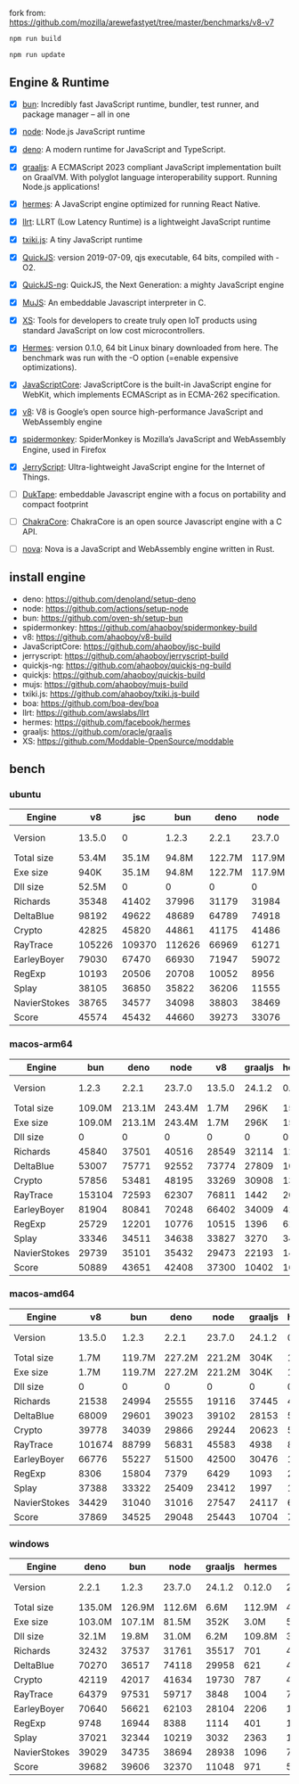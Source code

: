 fork from: https://github.com/mozilla/arewefastyet/tree/master/benchmarks/v8-v7

```bash
npm run build

npm run update
```

## Engine & Runtime

- [x] [bun](https://github.com/oven-sh/bun): Incredibly fast JavaScript runtime, bundler, test runner, and package manager – all in one
- [x] [node](https://github.com/nodejs/node): Node.js JavaScript runtime
- [x] [deno](https://github.com/denoland/deno): A modern runtime for JavaScript and TypeScript.
- [x] [graaljs](https://github.com/oracle/graaljs): A ECMAScript 2023 compliant JavaScript implementation built on GraalVM. With polyglot language interoperability support. Running Node.js applications!
- [x] [hermes](https://github.com/facebook/hermes): A JavaScript engine optimized for running React Native.
- [x] [llrt](https://github.com/awslabs/llrt): LLRT (Low Latency Runtime) is a lightweight JavaScript runtime
- [x] [txiki.js](https://github.com/saghul/txiki.js): A tiny JavaScript runtime
- [x] [QuickJS](https://bellard.org/quickjs/): version 2019-07-09, qjs executable, 64 bits, compiled with -O2.
- [x] [QuickJS-ng](https://github.com/quickjs-ng/quickjs): QuickJS, the Next Generation: a mighty JavaScript engine
- [x] [MuJS](https://github.com/ccxvii/mujs): An embeddable Javascript interpreter in C.
- [x] [XS](https://github.com/Moddable-OpenSource/moddable): Tools for developers to create truly open IoT products using standard JavaScript on low cost microcontrollers.
- [x] [Hermes](https://github.com/facebook/hermes): version 0.1.0, 64 bit Linux binary downloaded from here. The benchmark was run with the -O option (=enable expensive optimizations).
- [x] [JavaScriptCore](https://github.com/WebKit/webkit/tree/main/Source/JavaScriptCore): JavaScriptCore is the built-in JavaScript engine for WebKit, which implements ​ECMAScript as in ​ECMA-262 specification.
- [x] [v8](https://v8.dev/): V8 is Google’s open source high-performance JavaScript and WebAssembly engine
- [x] [spidermonkey](https://spidermonkey.dev/): SpiderMonkey is Mozilla’s JavaScript and WebAssembly Engine, used in Firefox
- [x] [JerryScript](https://github.com/jerryscript-project/jerryscript): Ultra-lightweight JavaScript engine for the Internet of Things.
- [ ] [DukTape](https://github.com/svaarala/duktape): embeddable Javascript engine with a focus on portability and compact footprint
- [ ] [ChakraCore](https://github.com/chakra-core/ChakraCore): ChakraCore is an open source Javascript engine with a C API.
- [ ] [nova](https://github.com/trynova/nova): Nova is a JavaScript and WebAssembly engine written in Rust.


## install engine

- deno: https://github.com/denoland/setup-deno
- node: https://github.com/actions/setup-node
- bun: https://github.com/oven-sh/setup-bun
- spidermonkey: https://github.com/ahaoboy/spidermonkey-build
- v8: https://github.com/ahaoboy/v8-build
- JavaScriptCore: https://github.com/ahaoboy/jsc-build
- jerryscript: https://github.com/ahaoboy/jerryscript-build
- quickjs-ng: https://github.com/ahaoboy/quickjs-ng-build
- quickjs: https://github.com/ahaoboy/quickjs-build
- mujs: https://github.com/ahaoboy/mujs-build
- txiki.js: https://github.com/ahaoboy/txiki.js-build
- boa: https://github.com/boa-dev/boa
- llrt: https://github.com/awslabs/llrt
- hermes: https://github.com/facebook/hermes
- graaljs: https://github.com/oracle/graaljs
- XS: https://github.com/Moddable-OpenSource/moddable


## bench

### ubuntu
| Engine | v8 | jsc | bun | deno | node | spidermonkey | graaljs | hermes | llrt | qjs | tjs | qjs(ng) | mujs | xst | boa | jerry |
| --- | --- | --- | --- | --- | --- | --- | --- | --- | --- | --- | --- | --- | --- | --- | --- | --- |
| Version | 13.5.0 | 0 | 1.2.3 | 2.2.1 | 23.7.0 | 134.0 | 24.1.2 | 0.12.0 | 0.5.1-beta | 2024-02-14 | 24.12.0 | 0.8.0 | 1.3.5 | 16.8.1 | 0.20.0 | 3.0.0 |
| Total size | 53.4M | 35.1M | 94.8M | 122.7M | 117.9M | 296.3M | 1.1M | 36.0M | 11.9M | 4.7M | 5.2M | 2.1M | 416K | 2.2M | 27.0M | 456K |
| Exe size | 940K | 35.1M | 94.8M | 122.7M | 117.9M | 296.3M | 1.1M | 36.0M | 11.9M | 4.7M | 5.2M | 2.1M | 416K | 2.2M | 27.0M | 456K |
| Dll size | 52.5M | 0 | 0 | 0 | 0 | 0 | 0 | 0 | 0 | 0 | 0 | 0 | 0 | 0 | 0 | 0 |
| Richards | 35348 | 41402 | 37996 | 31179 | 31984 | 13122 | 35503 | 1120 | 708 | 684 | 710 | 600 | 229 | 86 | 59 | 275 |
| DeltaBlue | 98192 | 49622 | 48689 | 64789 | 74918 | 12840 | 38884 | 992 | 612 | 678 | 693 | 557 | 325 | 154 | 54.3 | 282 |
| Crypto | 42825 | 45820 | 44861 | 41175 | 41486 | 17537 | 28574 | 1359 | 714 | 780 | 601 | 380 | 184 | 294 | 80 | 301 |
| RayTrace | 105226 | 109370 | 112626 | 66969 | 61271 | 27768 | 4281 | 1530 | 1196 | 948 | 1059 | 706 | 488 | 452 | 163 | 347 |
| EarleyBoyer | 79030 | 67470 | 66930 | 71947 | 59072 | 37656 | 29198 | 3343 | 1985 | 1532 | 1783 | 1220 | 510 | 302 | 192 | 0 |
| RegExp | 10193 | 20506 | 20708 | 10052 | 8956 | 8620 | 809 | 551 | 198 | 237 | 229 | 182 | 198 | 94.1 | 48.9 | 0 |
| Splay | 38105 | 36850 | 35822 | 36206 | 11555 | 22182 | 2216 | 3531 | 1728 | 1736 | 1948 | 1111 | 732 | 371 | 202 | 0 |
| NavierStokes | 38765 | 34577 | 34098 | 38803 | 38469 | 21941 | 20418 | 1799 | 1189 | 1337 | 1012 | 960 | 485 | 769 | 168 | 0 |
| Score | 45574 | 45432 | 44660 | 39273 | 33076 | 18369 | 10766 | 1510 | 860 | 856 | 842 | 618 | 353 | 248 | 104 | 0 |
### macos-arm64
| Engine | bun | deno | node | v8 | graaljs | hermes | tjs | llrt | qjs(ng) | qjs | mujs | xst | jerry |
| --- | --- | --- | --- | --- | --- | --- | --- | --- | --- | --- | --- | --- | --- |
| Version | 1.2.3 | 2.2.1 | 23.7.0 | 13.5.0 | 24.1.2 | 0.12.0 | 24.12.0 | 0.5.1-beta | 0.8.0 | 2024-02-14 | 1.3.5 | 16.8.1 | 3.0.0 |
| Total size | 109.0M | 213.1M | 243.4M | 1.7M | 296K | 15.7M | 7.2M | 20.5M | 4.1M | 2.1M | 864K | 3.3M | 1.1M |
| Exe size | 109.0M | 213.1M | 243.4M | 1.7M | 296K | 15.7M | 7.2M | 20.5M | 4.1M | 2.1M | 864K | 3.3M | 1.1M |
| Dll size | 0 | 0 | 0 | 0 | 0 | 0 | 0 | 0 | 0 | 0 | 0 | 0 | 0 |
| Richards | 45840 | 37501 | 40516 | 28549 | 32114 | 1244 | 1344 | 1173 | 1347 | 1121 | 378 | 103 | 197 |
| DeltaBlue | 53007 | 75771 | 92552 | 73774 | 27809 | 1012 | 1346 | 1196 | 1243 | 1114 | 555 | 198 | 228 |
| Crypto | 57856 | 53481 | 48195 | 33269 | 30908 | 1306 | 1093 | 983 | 1213 | 1340 | 288 | 481 | 252 |
| RayTrace | 153104 | 72593 | 62307 | 76811 | 1442 | 2076 | 2019 | 2069 | 1580 | 1262 | 877 | 647 | 317 |
| EarleyBoyer | 81904 | 80841 | 70248 | 66402 | 34009 | 4159 | 2941 | 3131 | 2595 | 2362 | 1002 | 389 | 0 |
| RegExp | 25729 | 12201 | 10776 | 10515 | 1396 | 616 | 295 | 312 | 278 | 286 | 327 | 279 | 0 |
| Splay | 33346 | 34511 | 34638 | 33827 | 3270 | 3472 | 3170 | 3134 | 2521 | 2481 | 1570 | 497 | 0 |
| NavierStokes | 29739 | 35101 | 35432 | 29473 | 22193 | 1414 | 1913 | 1653 | 2172 | 2560 | 718 | 1364 | 0 |
| Score | 50889 | 43651 | 42408 | 37300 | 10402 | 1600 | 1463 | 1396 | 1374 | 1317 | 612 | 384 | 0 |
### macos-amd64
| Engine | v8 | bun | deno | node | graaljs | hermes | llrt | tjs | qjs | qjs(ng) | xst | mujs | boa | jerry |
| --- | --- | --- | --- | --- | --- | --- | --- | --- | --- | --- | --- | --- | --- | --- |
| Version | 13.5.0 | 1.2.3 | 2.2.1 | 23.7.0 | 24.1.2 | 0.12.0 | 0.5.1-beta | 24.12.0 | 2024-02-14 | 0.8.0 | 16.8.1 | 1.3.5 | 0.20.0 | 3.0.0 |
| Total size | 1.7M | 119.7M | 227.2M | 221.2M | 304K | 15.7M | 24.1M | 7.5M | 2.3M | 4.1M | 3.3M | 888K | 50.7M | 1.1M |
| Exe size | 1.7M | 119.7M | 227.2M | 221.2M | 304K | 15.7M | 24.1M | 7.5M | 2.3M | 4.1M | 3.3M | 888K | 50.7M | 1.1M |
| Dll size | 0 | 0 | 0 | 0 | 0 | 0 | 0 | 0 | 0 | 0 | 0 | 0 | 0 | 0 |
| Richards | 21538 | 24994 | 25555 | 19116 | 37445 | 489 | 412 | 472 | 424 | 373 | 86.5 | 123 | 22.2 | 95.5 |
| DeltaBlue | 68009 | 29601 | 39023 | 39102 | 28153 | 569 | 488 | 497 | 486 | 420 | 106 | 167 | 19.7 | 108 |
| Crypto | 39778 | 34039 | 29866 | 29244 | 20623 | 554 | 273 | 277 | 315 | 254 | 170 | 101 | 36.7 | 125 |
| RayTrace | 101674 | 88799 | 56831 | 45583 | 4938 | 875 | 767 | 684 | 373 | 465 | 400 | 299 | 75.5 | 186 |
| EarleyBoyer | 66776 | 55227 | 51500 | 42500 | 30476 | 1618 | 1182 | 1030 | 767 | 769 | 290 | 285 | 84.4 | 0 |
| RegExp | 8306 | 15804 | 7379 | 6429 | 1093 | 270 | 90.6 | 84 | 75 | 71.8 | 107 | 90.6 | 23.8 | 0 |
| Splay | 37388 | 33322 | 25409 | 23412 | 1997 | 1773 | 1431 | 1127 | 800 | 857 | 262 | 501 | 144 | 0 |
| NavierStokes | 34429 | 31040 | 31016 | 27547 | 24117 | 677 | 576 | 555 | 716 | 566 | 463 | 229 | 77.6 | 0 |
| Score | 37869 | 34525 | 29048 | 25443 | 10704 | 718 | 497 | 471 | 410 | 386 | 198 | 192 | 47.8 | 0 |
### windows
| Engine | deno | bun | node | graaljs | hermes | tjs | llrt | qjs(ng) | mujs | boa | xst |
| --- | --- | --- | --- | --- | --- | --- | --- | --- | --- | --- | --- |
| Version | 2.2.1 | 1.2.3 | 23.7.0 | 24.1.2 | 0.12.0 | 24.12.0 | 0.5.1-beta | 0.8.0 | 1.3.5 | 0.20.0 | 0 |
| Total size | 135.0M | 126.9M | 112.6M | 6.6M | 112.9M | 44.1M | 41.9M | 9.0M | 7.5M | 42.4M | 5.9M |
| Exe size | 103.0M | 107.1M | 81.5M | 352K | 3.0M | 5.7M | 12.7M | 1.7M | 668K | 27.4M | 1.3M |
| Dll size | 32.1M | 19.8M | 31.0M | 6.2M | 109.8M | 38.4M | 29.1M | 7.3M | 6.9M | 15.0M | 4.7M |
| Richards | 32432 | 37537 | 31761 | 35517 | 701 | 448 | 430 | 420 | 237 | 47.8 | 0 |
| DeltaBlue | 70270 | 36517 | 74118 | 29958 | 621 | 410 | 377 | 403 | 330 | 40.6 | 0 |
| Crypto | 42119 | 42017 | 41634 | 19730 | 787 | 423 | 415 | 374 | 185 | 71.4 | 0 |
| RayTrace | 64379 | 97531 | 59717 | 3848 | 1004 | 728 | 604 | 580 | 450 | 130 | 0 |
| EarleyBoyer | 70640 | 56621 | 62103 | 28104 | 2206 | 1133 | 979 | 983 | 561 | 136 | 0 |
| RegExp | 9748 | 16944 | 8388 | 1114 | 401 | 195 | 191 | 186 | 197 | 42.6 | 0 |
| Splay | 37021 | 32344 | 10219 | 3032 | 2363 | 1376 | 1026 | 994 | 605 | 163 | 0 |
| NavierStokes | 39029 | 34735 | 38694 | 28938 | 1096 | 740 | 710 | 677 | 501 | 158 | 0 |
| Score | 39682 | 39606 | 32370 | 11048 | 971 | 579 | 522 | 509 | 349 | 84.8 | 0 |
